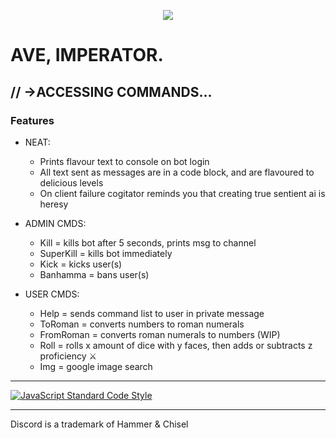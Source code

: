 <p style="text-align:center;">
<img src="http://i.imgur.com/dPWDGGl.png"></p>


# AVE, IMPERATOR.


// ->ACCESSING COMMANDS...
---


### Features


- NEAT:
  - Prints flavour text to console on bot login
  - All text sent as messages are in a code block, and are flavoured to delicious levels
  - On client failure cogitator reminds you that creating true sentient ai is heresy


- ADMIN CMDS:
  - Kill = kills bot after 5 seconds, prints msg to channel
  - SuperKill = kills bot immediately
  - Kick = kicks user(s)
  - Banhamma = bans user(s)


- USER CMDS:
  - Help = sends command list to user in private message
  - ToRoman = converts numbers to roman numerals
  - FromRoman = converts roman numerals to numbers (WIP)
  - Roll = rolls x amount of dice with y faces, then adds or subtracts z proficiency ⚔️
  - Img = google image search


---


<a href="https://github.com/feross/standard"><img src="https://cdn.rawgit.com/feross/standard/master/badge.svg" alt="JavaScript Standard Code Style"></a>


---
Discord is a trademark of Hammer & Chisel
